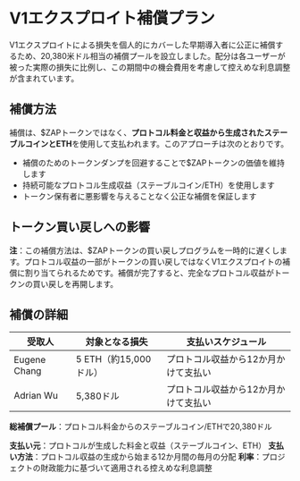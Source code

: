 # V1エクスプロイト補償プラン

V1エクスプロイトによる損失を個人的にカバーした早期導入者に公正に補償するため、20,380米ドル相当の補償プールを設立しました。配分は各ユーザーが被った実際の損失に比例し、この期間中の機会費用を考慮して控えめな利息調整が含まれています。

## 補償方法

補償は、$ZAPトークンではなく、**プロトコル料金と収益から生成されたステーブルコインとETH**を使用して支払われます。このアプローチは次のとおりです。

- 補償のためのトークンダンプを回避することで$ZAPトークンの価値を維持します
- 持続可能なプロトコル生成収益（ステーブルコイン/ETH）を使用します
- トークン保有者に悪影響を与えることなく公正な補償を保証します

## トークン買い戻しへの影響

**注**：この補償方法は、$ZAPトークンの買い戻しプログラムを一時的に遅くします。プロトコル収益の一部がトークンの買い戻しではなくV1エクスプロイトの補償に割り当てられるためです。補償が完了すると、完全なプロトコル収益がトークンの買い戻しを再開します。

## 補償の詳細

| 受取人       | 対象となる損失        | 支払いスケジュール                   |
| ------------ | --------------------- | ------------------------------------ |
| Eugene Chang | 5 ETH（約15,000ドル） | プロトコル収益から12か月かけて支払い |
| Adrian Wu    | 5,380ドル             | プロトコル収益から12か月かけて支払い |

**総補償プール**：プロトコル料金からのステーブルコイン/ETHで20,380ドル

**支払い元**：プロトコルが生成した料金と収益（ステーブルコイン、ETH）
**支払い方法**：プロトコル収益の生成から始まる12か月間の毎月の分配
**利率**：プロジェクトの財政能力に基づいて適用される控えめな利息調整

